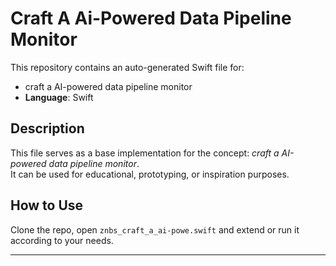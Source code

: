 # Craft A Ai-Powered Data Pipeline Monitor

This repository contains an auto-generated Swift file for:

- craft a AI-powered data pipeline monitor
- **Language**: Swift

## Description

This file serves as a base implementation for the concept: *craft a AI-powered data pipeline monitor*.  
It can be used for educational, prototyping, or inspiration purposes.

## How to Use

Clone the repo, open `znbs_craft_a_ai-powe.swift` and extend or run it according to your needs.

---


